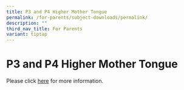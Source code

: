 ```yaml
---
title: P3 and P4 Higher Mother Tongue
permalink: /for-parents/subject-downloads/permalink/
description: ""
third_nav_title: For Parents
variant: tiptap
---
```

<h1><strong>P3 and P4 Higher Mother Tongue</strong></h1><p>Please click <a href="https://go.gov.sg/p3andp4hmtl" rel="noopener noreferrer nofollow" target="_blank">here</a> for more information.</p>